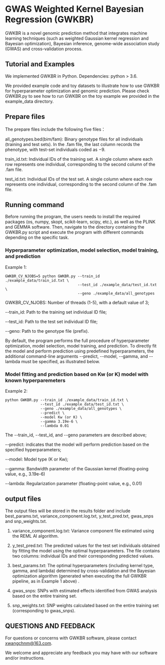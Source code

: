 # GWAS Weighted Kernel Bayesian Regression (GWKBR)
GWKBR is a novel genomic prediction method that integrates machine learning techniques (such as weighted Gaussian kernel regression and Bayesian optimization), Bayesian inference, genome-wide association study (GWAS) and cross-validation process.

## Tutorial and Examples
We implemented GWKBR in Python. Dependencies: python > 3.6.

We provided example code and toy datasets to illustrate how to use GWKBR for hyperparameter optimization and genomic prediction. Please check GWKBR.py to see how to run GWKBR on the toy example we provided in the example_data directory.

## Prepare files
The prepare files include the following five files：

all_genotypes.bed(bim/fam): Binary genotype files for all individuals (training and test sets). In the .fam file, the last column records the phenotype, with test-set individuals coded as −9.

train_id.txt: Individual IDs of the training set. A single column where each row represents one individual, corresponding to the second column of the .fam file. 

test_id.txt: Individual IDs of the test set. A single column where each row represents one individual, corresponding to the second column of the .fam file.

## Running command
Before running the program, the users needs to install the required packages (os, numpy, skopt, scikit-learn, scipy, etc.), as well as the PLINK and GEMMA software. Then, navigate to the directory containing the GWKBR.py script and execute the program with different commands depending on the specific task. 

### Hyperparameter optimization, model selection, model training, and prediction
Example 1:
```
GWKBR_CV_NJOBS=5 python GWKBR.py --train_id ./example_data/train_id.txt \
                                 --test_id ./example_data/test_id.txt \
                                 --geno ./example_data/all_genotypes
```
GWKBR_CV_NJOBS: Number of threads (1-5), with a default value of 3;

--train_id: Path to the training set individual ID file;

--test_id: Path to the test set individual ID file;

--geno: Path to the genotype file (prefix).

By default, the program performs the full procedure of hyperparameter optimization, model selection, model training, and prediction. To directly fit the model and perform prediction using predefined hyperparameters, the additional command-line arguments --predict, --model, --gamma, and --lambda must be specified, as illustrated below.

### Model fitting and prediction based on Kw (or K) model with known hyperparemeters
Example 2:
```
python GWKBR.py --train_id ./example_data/train_id.txt \
                --test_id ./example_data/test_id.txt \
                --geno ./example_data/all_genotypes \
                --predict \
                --model Kw (or K) \
                --gamma 3.19e-6 \
                --lambda 0.01 
```
The --train_id, --test_id, and --geno parameters are described above;

--predict: indicates that the model will perform prediction based on the specified hyperparameters;

--model: Model type (K or Kw);

--gamma: Bandwidth parameter of the Gaussian kernel (floating-poing value, e.g., 3.19e-6)

--lambda: Regularization parameter (floating-point value, e.g., 0.01)

## output files
The output files will be stored in the results folder and include best_params.txt, variance_component.log.txt, y_test_pred.txt, gwas_snps and snp_weights.txt.

1. variance_component.log.txt: Variance component file estimated using the REML AI algorithm.

2. y_test_pred.txt: The predicted values for the test set individuals obtained by fitting the model using the optimal hyperparameters. The file contains two columns: individual IDs and their corresponding predicted values.

3. best_params.txt: The optimal hyperparameters (including kernel type, gamma, and lambda) determined by cross-validation and the Bayesian optimization algorithm (generated when executing the full GWKBR pipeline, as in Example 1 above) .

4. gwas_snps: SNPs with estimated effects identified from GWAS analysis based on the entire training set.

5. snp_weights.txt: SNP weights calculated based on the entire training set (corresponding to gwas_snps).

## QUESTIONS AND FEEDBACK
For questions or concerns with GWKBR software, please contact xwangchnm@163.com.

We welcome and appreciate any feedback you may have with our software and/or instructions.
